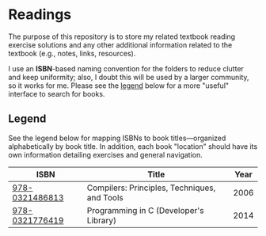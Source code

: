 # Readings
The purpose of this repository is to store my related textbook reading exercise solutions and any other additional information related to the textbook (e.g., notes, links, resources).

I use an **ISBN**-based naming convention for the folders to reduce clutter and keep uniformity; also, I doubt this will be used by a larger community, so it works for me. Please see the [legend](https://github.com/andersonjwan/readings/edit/main/README.md#legend) below for a more "useful" interface to search for books.

## Legend
See the legend below for mapping ISBNs to book titles&mdash;organized alphabetically by book title. In addition, each book "location" should have its own information detailing exercises and general navigation.

| ISBN | Title | Year
| --- | --- | --- |
| [978-0321486813](https://github.com/andersonjwan/readings/tree/main/978-0321486813) | Compilers: Principles, Techniques, and Tools | 2006
| [978-0321776419](https://github.com/andersonjwan/readings/tree/main/978-0321776419) | Programming in C (Developer's Library) | 2014
